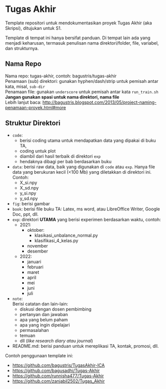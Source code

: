 # Tugas Akhir  
Template repositori untuk mendokumentasikan proyek Tugas Akhir (aka Skripsi), ditujukan untuk S1.

Template di tempat ini hanya bersifat panduan. Di tempat lain ada yang menjadi keharusan, termasuk 
penulisan nama direktori/folder, file, variabel, dan strukturnya.

## Nama Repo
Nama repo: tugas-akhir, contoh: bagustris/tugas-akhir  
Penamaan (sub) direktori: gunakan hyphen/dash/strip untuk pemisah antar kata, misal, `sub-dir`  
Penamaan file: gunakan `underscore` untuk pemisah antar kata `run_train.sh`  
**Jangan gunakan spasi untuk nama direktori, nama file**  
Lebih lanjut baca: http://bagustris.blogspot.com/2013/05/project-naming-penamaan-proyek.html#more


## Struktur Direktori
- `code`: 
   - berisi coding utama untuk mendapatkan data yang dipakai di buku TA, 
   - coding untuk plot
   - diambil dari hasil terbaik di direktori `exp`
   - hendaknya dibagi per bab berdasarkan buku
- `data`: berisi raw data, baik yang digunakan di `code` atau `exp`. Hanya file data yang berukuran kecil (<100 Mb) yang diletakkan di direktori ini.
Contoh:  
   - X_si.npy
   - X_sd.npy
   - y_si.npy
   - y_sd.npy  
- `fig`: berisi gambar
- `book`: berisi file buku TA: Latex, ms word, atau LibreOffice Writer, Google Doc, ppt, dll.
- `exp`: direktori **UTAMA** yang berisi experimen berdasarkan waktu, contoh:  
   - 2021:
      - oktober:  
         - klasikasi_unbalance_normal.py  
         - klasifikasi_4_kelas.py  
      - november
      - desember
   - 2022:  
      - januari
      - februari
      - maret  
      - april 
      - mei   
      - juni
      - juli
- `note`:  
  Berisi catatan dan lain-lain:  
  - diskusi dengan dosen pembimbing
  - pertanyan dan jawaban
  - apa yang belum paham
  - apa yang ingin dipelajari
  - permasalahan
  - temuan
  - dll (*like research diary atau journal*)
- README.md: berisi panduan untuk mereplikasi TA, kontak, promosi, dll.


Contoh penggunaan template ini:  
- https://github.com/bagustris/TugasAkhir-ICA
- https://github.com/bagusadhi/Tugas-Akhir  
- https://github.com/runnisha477/Tugas-Akhir  
- https://github.com/zanjabil2502/Tugas_Akhir  
